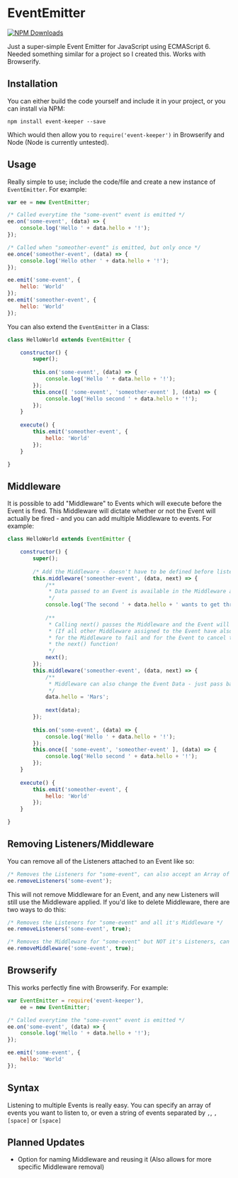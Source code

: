 # EventEmitter

[![NPM Downloads](https://img.shields.io/npm/dm/event-keeper.png)](https://www.npmjs.com/package/event-keeper)

Just a super-simple Event Emitter for JavaScript using ECMAScript 6. Needed something similar for a project so I created this. Works with Browserify.

## Installation

You can either build the code yourself and include it in your project, or you can install via NPM:

`npm install event-keeper --save`

Which would then allow you to `require('event-keeper')` in Browserify and Node (Node is currently untested).

## Usage

Really simple to use; include the code/file and create a new instance of `EventEmitter`. For example:

```js
var ee = new EventEmitter;

/* Called everytime the "some-event" event is emitted */
ee.on('some-event', (data) => {
    console.log('Hello ' + data.hello + '!');
});

/* Called when "someother-event" is emitted, but only once */
ee.once('someother-event', (data) => {
    console.log('Hello other ' + data.hello + '!');
});

ee.emit('some-event', {
    hello: 'World'
});
ee.emit('someother-event', {
    hello: 'World'
});
```

You can also extend the `EventEmitter` in a Class:

```js
class HelloWorld extends EventEmitter {

    constructor() {
        super();
        
        this.on('some-event', (data) => {
            console.log('Hello ' + data.hello + '!');
        });
        this.once([ 'some-event', 'someother-event' ], (data) => {
            console.log('Hello second ' + data.hello + '!');
        });
    }
    
    execute() {
        this.emit('someother-event', {
            hello: 'World'
        });
    }

}
```

## Middleware

It is possible to add "Middleware" to Events which will execute before the Event is fired. This Middleware will dictate whether or not the Event will actually be fired - and you can add multiple Middleware to events. For example:

```js
class HelloWorld extends EventEmitter {

    constructor() {
        super();
        
        /* Add the Middleware - doesn't have to be defined before listening to the Event */
        this.middleware('someother-event', (data, next) => {
            /**
             * Data passed to an Event is available in the Middleware as "data"
             */
            console.log('The second ' + data.hello + ' wants to get through...');
            
            /**
             * Calling next() passes the Middleware and the Event will continue to emit
             * (If all other Middleware assigned to the Event have also passed, if any),
             * for the Middleware to fail and for the Event to cancel the emit, don't call
             * the next() function!
             */
            next();
        });
        this.middleware('someother-event', (data, next) => {
            /**
             * Middleware can also change the Event Data - just pass back the new Data in next()
             */
            data.hello = 'Mars';
            
            next(data);
        });
        
        this.on('some-event', (data) => {
            console.log('Hello ' + data.hello + '!');
        });
        this.once([ 'some-event', 'someother-event' ], (data) => {
            console.log('Hello second ' + data.hello + '!');
        });
    }
    
    execute() {
        this.emit('someother-event', {
            hello: 'World'
        });
    }

}
```

## Removing Listeners/Middleware

You can remove all of the Listeners attached to an Event like so:

```js
/* Removes the Listeners for "some-event", can also accept an Array of Events */
ee.removeListeners('some-event');
```

This will not remove Middleware for an Event, and any new Listeners will still use the Middleware applied. If you'd like to delete Middleware, there are two ways to do this:

```js
/* Removes the Listeners for "some-event" and all it's Middleware */
ee.removeListeners('some-event', true);

/* Removes the Middleware for "some-event" but NOT it's Listeners, can also accept an Array of Events to delete Middleware from */
ee.removeMiddleware('some-event', true);
```

## Browserify

This works perfectly fine with Browserify. For example:

```js
var EventEmitter = require('event-keeper'),
    ee = new EventEmitter;

/* Called everytime the "some-event" event is emitted */
ee.on('some-event', (data) => {
    console.log('Hello ' + data.hello + '!');
});

ee.emit('some-event', {
    hello: 'World'
});
```

## Syntax

Listening to multiple Events is really easy. You can specify an array of events you want to listen to, or even a string of events separated by `,`, `,[space]` or `[space]`

## Planned Updates

- Option for naming Middleware and reusing it (Also allows for more specific Middleware removal)
